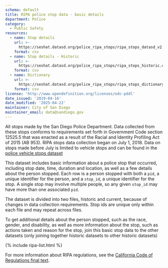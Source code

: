 ```yaml
---
schema: default
title: RIPA police stop data - basic details
department: Police
category:
  - Public Safety
resources:
  - name: Stop details
    url: >-
      https://seshat.datasd.org/police_ripa_stops/ripa_stops_datasd_v2.csv
    format: csv
  - name: Stop details - Historic
    url: >-
      https://seshat.datasd.org/police_ripa_stops/ripa_stops_historic.csv
    format: csv
  - name: Dictionary
    url: >-
      https://seshat.datasd.org/police_ripa_stops/ripa_stops_dictionary_datasd_v2.csv
    format: csv
license: 'http://www.opendefinition.org/licenses/odc-pddl'
date_issued: '2019-04-16'
date_modified: '2025-04-22'
maintainer: City of San Diego
maintainer_email: data@sandiego.gov
---
```

All stops made by the San Diego Police Department. Data collected from these stops conforms to requirements set forth in Government Code section 12525.5 that was enacted as a result of the Racial and Identity Profiling Act of 2015 (AB 953). RIPA stops data collection began on July 1, 2018. Data on stops made before July is limited to vehicle stops and can be found in the [police vehicle stops dataset](/datasets/police-vehicle-stops/)

<!--more-->

This dataset includes basic information about a police stop that occurred, including stop date, time, duration and location, as well as a few details about the person stopped. Each row is a person stopped with both a `pid`, a unique identifier for the person, and a `stop_id`, a unique identifier for the stop. A single stop may involve multiple people, so any given `stop_id` may have more than one associated `pid`.

The dataset is divided into two files, historic and current, because of changes in data collection requirements. Stop ids are unique only within each file and may repeat across files.

To get additional details about the person stopped, such as the race, gender, and disability, as well as more information about the stop, such as actions taken and reason for the stop, join this basic stop data to the other datasets (only joining together historic datasets to other historic datasets)

{% include ripa-list.html %}

For more information about RIPA regulations, see the [California Code of Regulations final text](https://oag.ca.gov/sites/all/files/agweb/pdfs/ripa/stop-data-reg-final-text-110717.pdf?).